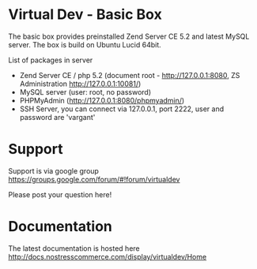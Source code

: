 # Virtual Dev - Basic Box

The basic box provides preinstalled Zend Server CE 5.2 and latest MySQL server.
The box is build on Ubuntu Lucid 64bit.

List of packages in server

 * Zend Server CE / php 5.2 (document root - http://127.0.0.1:8080, ZS Administration http://127.0.0.1:10081/)
 * MySQL server (user: root, no password)
 * PHPMyAdmin (http://127.0.0.1:8080/phpmyadmin/)
 * SSH Server, you can connect via 127.0.0.1, port 2222, user and password are 'vargant'

# Support
Support is via google group
https://groups.google.com/forum/#!forum/virtualdev

Please post your question here!

# Documentation
The latest documentation is hosted here http://docs.nostresscommerce.com/display/virtualdev/Home
